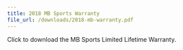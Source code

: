 ```yaml
---
title: 2018 MB Sports Warranty
file_url: /downloads/2018-mb-warranty.pdf
---
```

Click to download the MB Sports Limited Lifetime Warranty.
